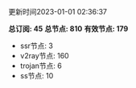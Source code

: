 更新时间2023-01-01 02:36:37

**总订阅: 45**
**总节点: 810**
**有效节点: 179**
- ssr节点: 3
- v2ray节点: 160
- trojan节点: 6
- ss节点: 10
